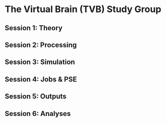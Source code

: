 # The Virtual Brain (TVB) Study Group


## Session 1: Theory
	
	
## Session 2: Processing
	
	
## Session 3: Simulation
	
	
## Session 4: Jobs & PSE
	
	
## Session 5: Outputs
	
	
## Session 6: Analyses
